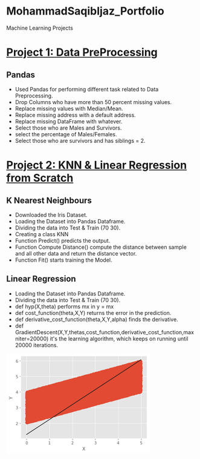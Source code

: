 # MohammadSaqibIjaz_Portfolio
Machine Learning Projects
# [Project 1: Data PreProcessing](https://github.com/saqibijaz/Data-Preprocessing-Pandas)
## Pandas
* Used Pandas for performing different task related to Data Preprocessing.
* Drop Columns who have more than 50 percent missing values.
* Replace missing values with Median/Mean.
* Replace missing address with a default address.
* Replace missing DataFrame with whatever.
* Select those who are Males and Survivors.
* select the percentage of Males/Females.
* Select those who are survivors and has siblings = 2.

# [Project 2: KNN & Linear Regression from Scratch](https://github.com/saqibijaz/KNN-LinearRegressionFrom-Scratch)
## K Nearest Neighbours
* Downloaded the Iris Dataset.
* Loading the Dataset into Pandas Dataframe.
* Dividing the data into Test & Train (70 30).
* Creating a class KNN
* Function Predict() predicts the output.
* Function Compute Distance() compute the distance between sample and all other data and return the distance vector.
* Function Fit() starts training the Model.
## Linear Regression
* Loading the Dataset into Pandas Dataframe.
* Dividing the data into Test & Train (70 30).
* def hyp(X,theta) performs mx in y = mx
* def cost_function(theta,X,Y) returns the error in the prediction. 
* def derivative_cost_function(theta,X,Y,alpha) finds the derivative.
* def GradientDescent(X,Y,thetas,cost_function,derivative_cost_function,maxniter=20000) it's the learning algorithm, which keeps on running until 20000 iterations.
 
![](https://github.com/saqibijaz/MohammadSaqibIjaz_Portfolio/blob/main/images/LR.png)
